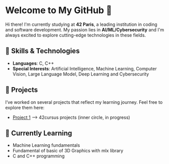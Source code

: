 # Welcome to My GitHub 👋

Hi there! I'm currently studying at **42 Paris**, a leading institution in coding and software development.
My passion lies in **AI/ML/Cybersecurity** and I'm always excited to explore cutting-edge technologies in these fields.

## 🔧 Skills & Technologies
- **Languages**: C, C++
- **Special Interests**: Artificial Intelligence, Machine Learning, Computer Vision, Large Language Model, Deep Learning and Cybersecurity

## 💼 Projects
I’ve worked on several projects that reflect my learning journey. Feel free to explore them here:
- [Project 1](https://github.com/Donghan5/42_Course) --> 42cursus projects (inner circle, in progress)

## 🌱 Currently Learning
- Machine Learning fundamentals
- Fundamental of basic of 3D Graphics with mlx library
- C and C++ programming

